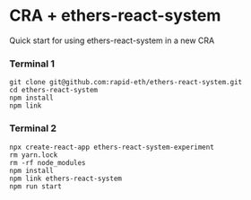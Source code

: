 # CRA + ethers-react-system

Quick start for using ethers-react-system in a new CRA


### Terminal 1
```
git clone git@github.com:rapid-eth/ethers-react-system.git
cd ethers-react-system
npm install
npm link
```

### Terminal 2
```
npx create-react-app ethers-react-system-experiment
rm yarn.lock
rm -rf node_modules
npm install
npm link ethers-react-system
npm run start
```